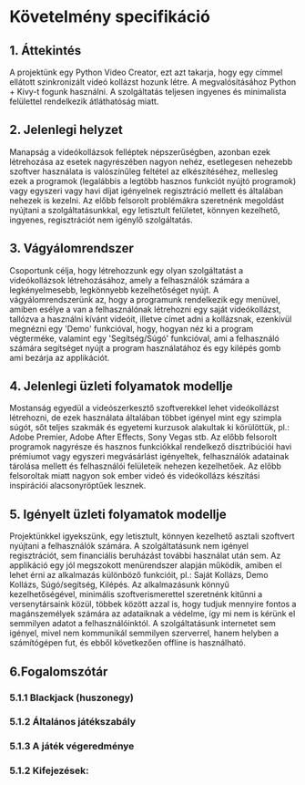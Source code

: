 # Követelmény specifikáció

## 1. Áttekintés
A projektünk egy Python Video Creator,
ezt azt takarja, hogy egy címmel ellátott szinkronizált videó kollázst hozunk létre.
A megvalósításához Python + Kivy-t fogunk használni.
A szolgáltatás teljesen ingyenes és minimalista felülettel rendelkezik átláthatóság miatt.

## 2. Jelenlegi helyzet
Manapság a videókollázsok felléptek népszerűségben, azonban ezek létrehozása az esetek nagyrészében nagyon nehéz, esetlegesen nehezebb szoftver használata is valószínűleg feltétel az elkészítéséhez, mellesleg ezek a programok (legalábbis a legtöbb hasznos funkciót nyújtó programok) vagy egyszeri vagy havi díjat igényelnek regisztráció mellett és általában nehezek is kezelni. Az előbb felsorolt problémákra szeretnénk megoldást nyújtani a szolgáltatásunkkal, egy letisztult felületet, könnyen kezelhető, ingyenes, regisztrációt nem igénylő szolgáltatás.

## 3. Vágyálomrendszer
Csoportunk célja, hogy létrehozzunk egy olyan szolgáltatást a videókollázsok létrehozásához, amely a felhasználók számára a legkényelmesebb, legkönnyebb kezelhetőséget nyújt. A vágyálomrendszerünk az, hogy a programunk rendelkezik egy menüvel, amiben esélye a van a felhasználónak létrehozni egy saját videókollázst, tallózva a használni kívánt videóit, illetve címet adni a kollázsnak, ezenkívül megnézni egy 'Demo' funkcióval, hogy, hogyan néz ki a program végterméke, valamint egy 'Segítség/Súgó' funkcióval, ami a felhasználó számára segítséget nyújt a program használatához és egy kilépés gomb ami bezárja az applikációt.


## 4. Jelenlegi üzleti folyamatok modellje
Mostanság egyedül a videószerkesztő szoftverekkel lehet videókollázst létrehozni, de ezek használata általában többet igényel mint egy szimpla súgót, sőt teljes szakmák és egyetemi kurzusok alakultak ki körülöttük, pl.: Adobe Premier, Adobe After Effects, Sony Vegas stb. Az előbb felsorolt programok nagyrésze és hasznos funkciókkal rendelkező disztribúciói havi prémiumot vagy egyszeri megvásárlást igényeltek, felhasználók adatainak tárolása mellett és felhasználói felületeik nehezen kezelhetőek.
Az előbb felsoroltak miatt nagyon sok ember videó és videókollázs készítási inspirációi alacsonyröptűek lesznek.

## 5. Igényelt üzleti folyamatok modellje
Projektünkkel igyekszünk, egy letisztult, könnyen kezelhető asztali szoftvert nyújtani a felhasználók számára. A szolgáltatásunk nem igényel regisztrációt, sem financiális beruházást további használat után sem. Az applikáció egy jól megszokott menürendszer alapján működik, amiben el lehet érni az alkalmazás különböző funkcióit, pl.: Saját Kollázs, Demo Kollázs, Súgó/segítség, Kilépés.
Az alkalmazásunk könnyű kezelhetőségével, minimális szoftverismerettel szeretnénk kitűnni a versenytársaink közül, többek között azzal is, hogy tudjuk mennyire fontos a magánszemélyek számára az adataiknak a védelme, így mi nem is kérünk el semmilyen adatot a felhasználóinktól. A szolgáltatásunk internetet sem igényel, mivel nem kommunikál semmilyen szerverrel, hanem helyben a számítógépen fut, és ebből következően offline is használható.

## 6.Fogalomszótár

### 5.1.1 Blackjack (huszonegy)

### 5.1.2 Általános játékszabály

### 5.1.3 A játék végeredménye

### 5.1.2 Kifejezések:
